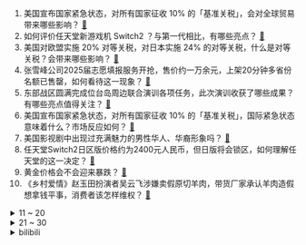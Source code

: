 1. 美国宣布国家紧急状态，对所有国家征收 10% 的「基准关税」，会对全球贸易带来哪些影响？ [:link:](https://www.zhihu.com/question/1890995536515019291)
2. 如何评价任天堂新游戏机 Switch2 ？与第一代相比，有哪些亮点？ [:link:](https://www.zhihu.com/question/1890820233859675040)
3. 美国对欧盟实施 20% 对等关税，对日本实施 24% 的对等关税，什么是对等关税？会带来哪些影响？ [:link:](https://www.zhihu.com/question/1891030167939408793)
4. 张雪峰公司2025届志愿填报服务开抢，售价约一万余元，上架20分钟多省份名额已售罄，如何看待这一现象？ [:link:](https://www.zhihu.com/question/1890105476693332026)
5. 东部战区圆满完成位台岛周边联合演训各项任务，此次演训收获了哪些成果？有哪些亮点值得关注？ [:link:](https://www.zhihu.com/question/1890844580183782722)
6. 美国宣布国家紧急状态，对所有国家征收 10% 的「基准关税」，国际紧急状态意味着什么？市场反应如何？ [:link:](https://www.zhihu.com/question/1891027827157071017)
7. 美国影视剧中出现过充满魅力的男性华人、华裔形象吗？ [:link:](https://www.zhihu.com/question/486092829)
8. 任天堂Switch2日区版价格约为2400元人民币，但日版将会锁区，如何理解任天堂的这一决定？ [:link:](https://www.zhihu.com/question/1890892491852587539)
9. 黄金价格会不会迎来暴跌？ [:link:](https://www.zhihu.com/question/1888685528414660511)
10. 《乡村爱情》赵玉田扮演者吴云飞涉嫌卖假原切羊肉，带货厂家承认羊肉造假想拿钱平事，消费者该怎样维权？ [:link:](https://www.zhihu.com/question/1889591139331432596)
<details>
<summary>11 ~ 20</summary>

11. 小米称，行业同配置的 AEB 功能，都不响应锥桶水马石头动物等障碍物，这是行业漏洞吗？有必要响应吗？ [:link:](https://www.zhihu.com/question/1890552621212852632)
12. 比亚迪前 3 个月新能源汽车销量突破 100 万，这一数据意味着什么？背后有何推动因素？ [:link:](https://www.zhihu.com/question/1890465084914000903)
13. 如何评价知名网络主播「甲亢哥」Speed 于4月2日在重庆的直播？ [:link:](https://www.zhihu.com/question/1890752343743639634)
14. 「甲亢哥」来华直播登上多国社媒榜单热门，为什么这种「体验」形成的反差能让外国人这么惊讶？ [:link:](https://www.zhihu.com/question/1890105053098009745)
15. 用你现在的英语水平翻译这句话「He is a zero」，该怎么翻译？ [:link:](https://www.zhihu.com/question/1888599018352894736)
16. 石破茂表示将「毫不犹豫地」再次访美，并直接呼吁美方豁免对日加征汽车关税，下一步他会有何新动作？ [:link:](https://www.zhihu.com/question/1890430311571100606)
17. 东部战区位台湾海峡中、南海域组织「海峡雷霆-2025A」演练，由联合利剑变为海峡雷霆，意味着什么？ [:link:](https://www.zhihu.com/question/1890675416567641364)
18. 真有人一松开油门就把脚放在刹车上吗？ [:link:](https://www.zhihu.com/question/664339031)
19. 中国联通上线 iPhone eSIM 网站，我们离普及 esim 还有多远？目前存在哪些难点？ [:link:](https://www.zhihu.com/question/1890353242971530961)
20. 复试前联系了一位导师，但现在想换个其他方向导师可以吗? [:link:](https://www.zhihu.com/question/13382774766)
</details>
<details>
<summary>21 ~ 30</summary>

21. 美国制裁 6 名中国官员，中方回应「必将采取有力措施坚决反制」，哪些信息值得关注？ [:link:](https://www.zhihu.com/question/1890306808121357889)
22. 马斯克宣布将辞职，他辞职的最关键原因是什么？ [:link:](https://www.zhihu.com/question/1890419158094698040)
23. 网友投诉在山姆买的莲雾中吃出蠕动活虫，客服称系正常情况，如何看待此事？ [:link:](https://www.zhihu.com/question/1890165471204045597)
24. 京东宣布达达员工今年升级至 19 薪，明年升级至 20 薪，这在业内处于什么水平？涨薪会带来哪些影响？ [:link:](https://www.zhihu.com/question/1890718764514927351)
25. 刚果河水量远超长江，为什么却连一座大型水电站都没有？ [:link:](https://www.zhihu.com/question/1888989861488345783)
26. 前奥运冠军、著名田径运动员王军霞退役后首次参赛半马跑出 1 小时  35 分，你对该成绩有哪些评价？ [:link:](https://www.zhihu.com/question/1890112503347912883)
27. 如何评价姚晨、贾静雯主演的医美题材电视剧《以美之名》？ [:link:](https://www.zhihu.com/question/1889412923639718478)
28. 发现孩子很普通怎么办？ [:link:](https://www.zhihu.com/question/412620700)
29. 为什么很多人喜欢曾国藩，而忽略他极端残忍的一面？ [:link:](https://www.zhihu.com/question/1888999859710846779)
30. 4 名大学生踩他人车顶拍照致车顶变形，车主报警定损 9505 元索赔遭拒，如何看待此事？ [:link:](https://www.zhihu.com/question/1890107020075557412)
</details><details>
<summary>bilibili</summary>

</details>